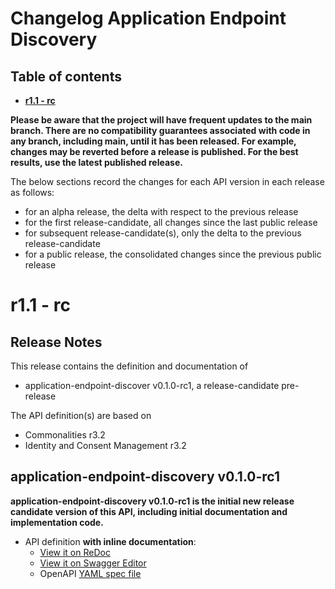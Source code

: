 # Changelog Application Endpoint Discovery

## Table of contents

- **[r1.1 - rc](#r11---rc)**

**Please be aware that the project will have frequent updates to the main branch. There are no compatibility guarantees associated with code in any branch, including main, until it has been released. For example, changes may be reverted before a release is published. For the best results, use the latest published release.**

The below sections record the changes for each API version in each release as follows:

- for an alpha release, the delta with respect to the previous release
- for the first release-candidate, all changes since the last public release
- for subsequent release-candidate(s), only the delta to the previous release-candidate
- for a public release, the consolidated changes since the previous public release

<!--Repeat the below release section (header 1 and subsections) at the top of this file for each new (pre-)release-->

# r1.1 - rc

## Release Notes

This release contains the definition and documentation of

- application-endpoint-discover v0.1.0-rc1, a release-candidate pre-release

The API definition(s) are based on

- Commonalities r3.2
- Identity and Consent Management r3.2

## application-endpoint-discovery v0.1.0-rc1

**application-endpoint-discovery v0.1.0-rc1 is the initial new release candidate version of this API, including initial documentation and implementation code.**

- API definition **with inline documentation**:
  - [View it on ReDoc](https://redocly.github.io/redoc/?url=https://raw.githubusercontent.com/camaraproject/ApplicationEndpointDiscovery/r1.1/code/API_definitions/application-endpoint-discovery.yaml&nocors)
  - [View it on Swagger Editor](https://camaraproject.github.io/swagger-ui/?url=https://raw.githubusercontent.com/camaraproject/ApplicationEndpointDiscovery/r1.1/code/API_definitions/application-endpoint-discovery.yaml)
  - OpenAPI [YAML spec file](https://github.com/camaraproject/ApplicationEndpointDiscovery/blob/r1.1/code/API_definitions/application-endpoint-discovery.yaml)
